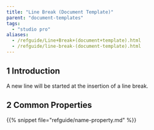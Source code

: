 ```yaml
---
title: "Line Break (Document Template)"
parent: "document-templates"
tags:
  - "studio pro"
aliases:
  - /refguide/Line+Break+(document+template).html
  - /refguide/line-break-(document-template).html
---
```


## 1 Introduction

A new line will be started at the insertion of a line break.

## 2 Common Properties

{{% snippet file="refguide/name-property.md" %}}
